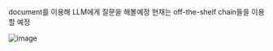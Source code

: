 
document를 이용해 LLM에게 질문을 해볼예정
현재는 off-the-shelf chain들을 이용할 예정

![image](https://github.com/kdahun/fullstack-gpt/assets/101082485/d297f611-b8d9-447b-b33a-41f9c6349a6e)

